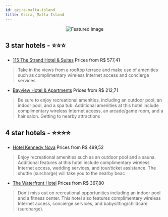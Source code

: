 ```yaml
---
id: gzira-malta-island
title: Gzira, Malta Island
---
```


<center><img src="https://i.travelapi.com/hotels/1000000/860000/857900/857836/49867194_z.jpg" alt="Featured Image" /></center>


##  3 star hotels - ⭐️⭐️⭐️

-    [115 The Strand Hotel & Suites](https://us.hurb.com/hotels/gzira/115-the-strand-hotel-suites-JNP-JP150012?cmp=18055) Prices from R$ 577,41
   > Take in the views from a rooftop terrace and make use of amenities such as complimentary wireless Internet access and concierge services.
-    [Bayview Hotel & Apartments](https://us.hurb.com/hotels/gzira/bayview-hotel-apartments-JNP-JP151202?cmp=18055) Prices from R$ 212,71
   > Be sure to enjoy recreational amenities, including an outdoor pool, an indoor pool, and a spa tub. Additional amenities at this hotel include complimentary wireless Internet access, an arcade/game room, and a hair salon. Getting to nearby attractions

##  4 star hotels - ⭐️⭐️⭐️⭐️

-    [Hotel Kennedy Nova](https://us.hurb.com/hotels/gzira/hotel-kennedy-nova-JNP-JP149958?cmp=18055) Prices from R$ 499,52
   > Enjoy recreational amenities such as an outdoor pool and a sauna. Additional features at this hotel include complimentary wireless Internet access, wedding services, and tour/ticket assistance. The shuttle (surcharge) will take you to the nearby beac
-    [The Waterfront Hotel](https://us.hurb.com/hotels/gzira/the-waterfront-hotel-JNP-JP804236?cmp=18055) Prices from R$ 367,80
   > Don't miss out on recreational opportunities including an indoor pool and a fitness center. This hotel also features complimentary wireless Internet access, concierge services, and babysitting/childcare (surcharge).
